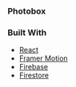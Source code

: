 ### Photobox

### Built With

- [React](https://reactjs.org/)
- [Framer Motion](https://material-ui.com/)
- [Firebase](https://firebase.google.com/)
- [Firestore](https://firebase.google.com/)
